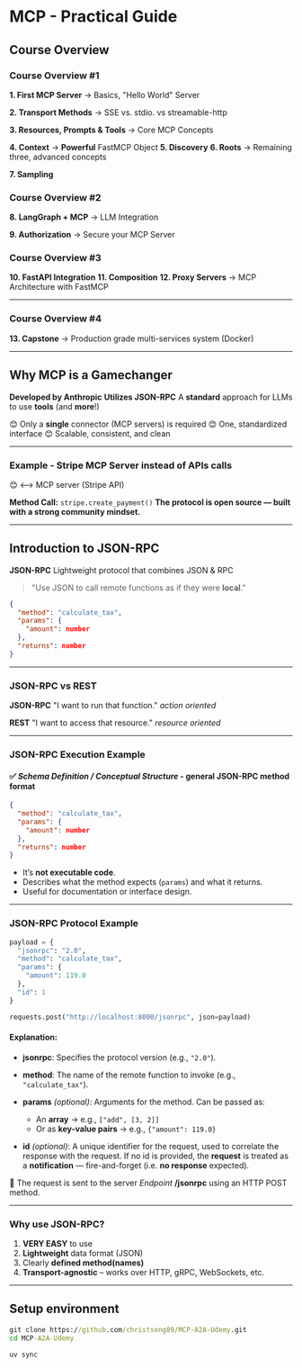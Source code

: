 # MCP - Practical Guide

## Course Overview

### Course Overview #1

**1. First MCP Server**
→ Basics, "Hello World" Server

**2. Transport Methods**
→ SSE vs. stdio. vs streamable-http

**3. Resources, Prompts & Tools**
→ Core MCP Concepts

**4. Context** → **Powerful** FastMCP Object
**5. Discovery**
**6. Roots**
→ Remaining three, advanced concepts

**7. Sampling**

### Course Overview #2

**8. LangGraph + MCP**
→ LLM Integration

**9. Authorization**
→ Secure your MCP Server

### Course Overview #3

**10. FastAPI Integration**
**11. Composition** 
**12. Proxy Servers**
→ MCP Architecture with FastMCP

---

### Course Overview #4

**13. Capstone**
→ Production grade multi-services system (Docker)

---

## **Why MCP is a Gamechanger**

**Developed by Anthropic**
**Utilizes JSON-RPC**
A **standard** approach for LLMs to use **tools** (and **more**!)

😊 Only a **single** connector (MCP servers) is required
😊 One, standardized interface
😊 Scalable, consistent, and clean

---

### Example - Stripe MCP Server instead of APIs calls

😊 ⟷ MCP server (Stripe API)

**Method Call:** `stripe.create_payment()`
**The protocol is open source — built with a strong community mindset.**

---

## **Introduction to JSON-RPC**

**JSON-RPC**
Lightweight protocol that combines JSON & RPC

> "Use JSON to call remote functions as if they were **local**."

```json
{
  "method": "calculate_tax",
  "params": {
    "amount": number
  },
  "returns": number
}
```

---

### **JSON-RPC vs REST**

**JSON-RPC**
"I want to run that function."
*action oriented*

**REST**
"I want to access that resource."
*resource oriented*

---

### **JSON-RPC** Execution Example

#### ✅ *Schema Definition / Conceptual Structure* - **general JSON-RPC method format**

```json
{
  "method": "calculate_tax",
  "params": {
    "amount": number
  },
  "returns": number
}
```

* It’s **not executable code**.
* Describes what the method expects (`params`) and what it returns.
* Useful for documentation or interface design.

---

### **JSON-RPC Protocol Example**

```python
payload = {
  "jsonrpc": "2.0",
  "method": "calculate_tax",
  "params": {
    "amount": 119.0
  },
  "id": 1
}

requests.post("http://localhost:8000/jsonrpc", json=payload)
```

#### **Explanation:**

* **jsonrpc**: Specifies the protocol version (e.g., `"2.0"`).
* **method**: The name of the remote function to invoke (e.g., `"calculate_tax"`).
* **params** *(optional)*: Arguments for the method. Can be passed as:

  * An **array** → e.g., `["add", [3, 2]]`
  * Or as **key-value pairs** → e.g., `{"amount": 119.0}`
* **id** *(optional)*: A unique identifier for the request, used to correlate the response with the request.  If no id is provided, the **request** is treated as a **notification** — fire-and-forget (i.e. **no response** expected).

📡 The request is sent to the server *Endpoint* **/jsonrpc** using an HTTP POST method.

---

### **Why use JSON-RPC?**

1. **VERY EASY** to use
2. **Lightweight** data format (JSON)
3. Clearly **defined method(names)**
4. **Transport-agnostic** – works over HTTP, gRPC, WebSockets, etc.

---

## Setup environment

```cmd
git clone https://github.com/christseng89/MCP-A2A-Udemy.git
cd MCP-A2A-Udemy

uv sync
```
